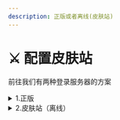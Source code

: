 ```yaml
---
description: 正版或者离线(皮肤站)
---
```


# ⚔ 配置皮肤站

前往我们有两种登录服务器的方案

<details>

<summary>1.正版</summary>

像往常一样使用正版账号登录你的启动器，无需做任何配置

</details>

<details>

<summary>2.皮肤站（离线）</summary>

前往我们的[皮肤站](https://skin.yuki.ink)注册账号，并验证邮箱。（请使用真实且能收件的邮箱号）

如果正常，你的仪表盘应当如下图所示

![](../.gitbook/assets/网页捕获\_16-7-2023\_195437\_skin.yuki.ink.jpeg)

然后，你只需要将图示的蓝色按钮拖入启动器。

启动器会自动配置皮肤站

![](<../.gitbook/assets/image (4).png>)

一切正常的话，你的账号栏会像这样

![](<../.gitbook/assets/image (3).png>)

然后，启动游戏，大功告成！

</details>


